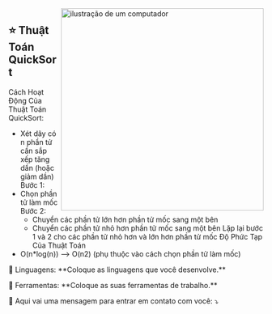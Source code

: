 <img src="https://raw.githubusercontent.com/MicaelliMedeiros/micaellimedeiros/master/image/computer-illustration.png" alt="ilustração de um computador" min-width="400px" max-width="400px" width="400px" align="right">

## ⭐ Thuật Toán QuickSort

Cách Hoạt Động Của Thuật Toán QuickSort:
- Xét dãy có n phần tử cần sắp xếp tăng dần (hoặc giảm dần) 
Bước 1: 
- Chọn phần tử làm mốc
Bước 2: 
	- Chuyển các phần tử lớn hơn phần tử mốc sang một bên 
	- Chuyển các phần tử nhỏ hơn phần tử mốc sang một bên
Lặp lại bước 1 và 2 cho các phần tử nhỏ hơn và lớn hơn phần tử mốc
Độ Phức Tạp Của Thuật Toán
- O(n*log(n)) --> O(n2) 
(phụ thuộc vào cách chọn phần tử làm mốc)




<p align="left">
  🦄 Linguagens: **Coloque as linguagens que você desenvolve.**
</p>

<p align="left">
  💼 Ferramentas: **Coloque as suas ferramentas de trabalho.**
</p>

<p align="left">
  💌 Aqui vai uma mensagem para entrar em contato com você: ⤵️
</p>

